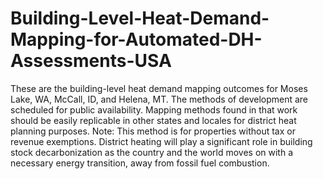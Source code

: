 # Building-Level-Heat-Demand-Mapping-for-Automated-DH-Assessments-USA
These are the building-level heat demand mapping outcomes for Moses Lake, WA, McCall, ID, and Helena, MT. The methods of development are scheduled for public availability.
Mapping methods found in that work should be easily replicable in other states and locales for district heat planning purposes. Note: This method is for properties without tax or revenue exemptions. District heating will play a significant role in building stock decarbonization as the country and the world moves on with a necessary energy transition, away from fossil fuel combustion. 
